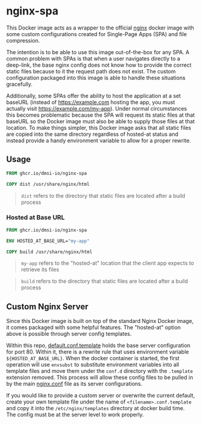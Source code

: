 # nginx-spa

This Docker image acts as a wrapper to the official [nginx](https://hub.docker.com/_/nginx) docker image with some custom configurations created for Single-Page Apps (SPA) and file compression.

The intention is to be able to use this image out-of-the-box for any SPA. A common problem with SPAs is that when a user navigates directly to a deep-link, the base nginx config does not know how to provide the correct static files because to it the request path does not exist. The custom configuration packaged into this image is able to handle these situations gracefully.

Additionally, some SPAs offer the ability to host the application at a set baseURL (instead of https://example.com hosting the app, you must actually visit https://example.com/my-app). Under normal circumstances this becomes problematic because the SPA will request its static files at that baseURL so the Docker image must also be able to supply those files at that location. To make things simpler, this Docker image asks that all static files are copied into the same directory regardless of hosted-at status and instead provide a handy environment variable to allow for a proper rewrite.

## Usage

```dockerfile
FROM ghcr.io/dmsi-io/nginx-spa

COPY dist /usr/share/nginx/html
```

> `dist` refers to the directory that static files are located after a build process

### Hosted at Base URL

```dockerfile
FROM ghcr.io/dmsi-io/nginx-spa

ENV HOSTED_AT_BASE_URL="my-app"

COPY build /usr/share/nginx/html
```

> `my-app` refers to the "hosted-at" location that the client app expects to retrieve its files

> `build` refers to the directory that static files are located after a build process

## Custom Nginx Server

Since this Docker image is built on top of the standard Nginx Docker image, it comes packaged with some helpful features. The "hosted-at" option above is possible through server config templates.

Within this repo, [default.conf.template](templates/default.conf.template) holds the base server configuration for port 80. Within it, there is a rewrite rule that uses environment variable `${HOSTED_AT_BASE_URL}`. When the docker container is started, the first operation will use `envsubst` to substitute environment variables into all template files and move them under the `conf.d` directory with the `.template` extension removed. This process will allow these config files to be pulled in by the main [nginx.conf](nginx.conf) file as its server configurations.

If you would like to provide a custom server or overwrite the current default, create your own template file under the name of `<filename>.conf.template` and copy it into the `/etc/nginx/templates` directory at docker build time. The config must be at the server level to work properly.
